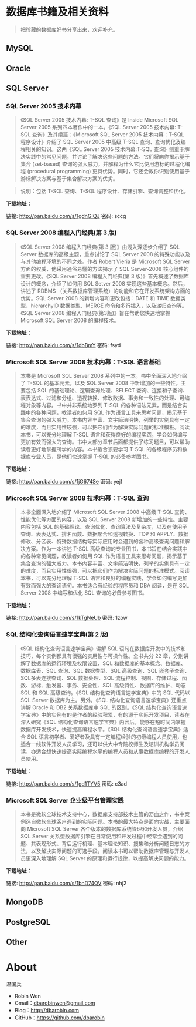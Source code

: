 # 数据库书籍及相关资料 #

> 把珍藏的数据库好书分享出来，欢迎补充。

## MySQL ##

## Oracle ##

## SQL Server ##

### SQL Server 2005 技术内幕 ###

> 《SQL Server 2005 技术内幕: T-SQL 查询》是 Inside Microsoft SQL Server 2005 系列四本著作中的一本。《SQL Server 2005 技术内幕: T-SQL 查询》及其续篇：《Microsoft SQL Server 2005 技术内幕：T-SQL 程序设计》介绍了 SQL Server 2005 中高级 T-SQL 查询、查询优化及编程相关的知识。这两《SQL Server 2005 技术内幕:T-SQL 查询》侧重于解决实践中的常见问题，并讨论了解决这些问题的方法。它们将向你揭示基于集合 (set-based) 查询的强大威力，并解释为什么它比使用游标的过程化编程 (procedural programming) 更具优势。同时，它还会教你识别使用基于游标解决方案与基于集合解决方案的优劣。

> 说明：包括 T-SQL 查询、T-SQL 程序设计、存储引擎、查询调整和优化。

**下载地址：**

链接: http://pan.baidu.com/s/1gdnGIQJ 密码: sccg

### SQL Server 2008 编程入门经典(第 3 版)  ###

> 《SQL Server 2008 编程入门经典(第 3 版)》由浅入深逐步介绍了 SQL Server 数据库的高级主题，重点讨论了 SQL Server 2008 的特殊功能以及与其他编程环境的不同之处。作者 Robert Vieria 是 Microsoft SQL Server 方面的权威，他采用通俗易懂的方法揭示了 SQL Server-2008 核心组件的重要更改。《SQL Server 2008 编程入门经典(第 3 版)》首先概述了数据库设计的概念，介绍了如何用 SQL Setver 2008 实现这些基本概念。然后，讲述了 RDBMS （关系数据库管理系统）的功能和它在开发系统架构方面的优势。SQL Server 2008 的新增内容和更改包括：DATE 和 TIME 数据类型、hierarchyID 数据类型、MERGE 命令和多行插入，以及递归查询等。《SQL Server 2008 编程入门经典(第3版)》旨在帮助您快速地掌握 Microsoft SQL Server 2008 的编程技术。

**下载地址：**

链接: http://pan.baidu.com/s/1dbBmY 密码: fsyd

### Microsoft SQL Server 2008 技术内幕：T-SQL 语言基础 ###

> 本书是 Microsoft SQL Server 2008 系列中的一本。书中全面深入地介绍了 T-SQL 的基本元素，以及 SQL Server 2008 中新增加的一些特性。主要包括 SQL 的基础理论、逻辑查询处理、SELECT 查询、连接和子查询、表表达式、过滤和分组、透视转换、修改数据、事务和一致性的处理、可编程对象等内容。书中并非系统地罗列 T-SQL 的各种语法元素，而是结合实践中的各种问题，教读者如何用 SQL 作为语言工具来思考问题，揭示基于集合查询的强大威力。本书内容丰富、文字简洁明快，列举的实例具有一定的难度，而且实用性较强，可以把它们作为解决实际问题的标准模板。阅读本书，可以充分地理解 T-SQL 语言和获得良好的编程实践，学会如何编写更加有效而强大的查询。书中大部分章节后面都提供了练习题目，可以帮助读者更好地掌握所学的内容。本书适合须要学习 T-SQL 的各级程序员和数据库专业人员，是他们快速掌握 T-SQL 的必备参考图书。

**下载地址：**

链接: http://pan.baidu.com/s/1jG674Se 密码: yejf

### Microsoft SQL Server 2008 技术内幕：T-SQL 查询 ###

> 本书全面深入地介绍了 Microsoft SQL Server 2008 中高级 T-SQL 查询、性能优化等方面的内容，以及 SQL Server 2008 新增加的一些特性。主要内容包括 SQL 的基础理论、查询优化、查询算法及复杂度，以及在使用子查询、表表达式、排名函数、数据聚合和透视转换、TOP 和 APPLY、数据修改、分区表、特殊数据结构等实际应用时会遇到的各种高级查询问题和解决方案。作为一本讲述 T-SQL 高级查询的专业图书，本书旨在结合实践中的各种常见问题，教读者如何用 SQL 作为语言工具来思考问题，揭示基于集合查询的强大威力。本书内容丰富、文字简洁明快，列举的实例具有一定的难度，而且实用性很强，可以把它们作为解决实际问题的标准模式。阅读本书，可以充分地理解 T-SQL 语言和良好的编程实践，学会如何编写更加有效而强大的查询语句。本书适合有经验的程序员和 DBA 阅读，是在 SQL Server 2008 中编写和优化 SQL 查询的必备参考图书。

**下载地址：**

链接: http://pan.baidu.com/s/1kTgNeUb 密码: 1zow

### SQL 结构化查询语言速学宝典(第 2 版) ###

> 《SQL 结构化查询语言速学宝典》讲解 SQL 语句在数据库开发中的技术和技巧，每个实例都具有很强的实用性与可操作性。全书共分 22 章，分别讲解了数据库的运行环境及权限设置、SQL 和数据库的基本概念、数据库、数据库表、SQL 查询、SQL 数据类型、SQL 高级查询、SQL 嵌套子查询、SQL多表连接查询、SQL 数据处理、SQL 流程控制、视图、存储过程、函数、游标、触发器、事务、安全性、SQL 高级特性、数据库的维护、动态 SQL 和 SQL 高级查询。《SQL 结构化查询语言速学宝典》中的 SQL 代码以 SQL Server 数据库为主。另外，《SQL 结构化查询语言速学宝典》还重点讲解 Oracle 和 DB2 关系数据库中 SQL 的区别。《SQL 结构化查询语言速学宝典》中的实例有的是作者的经验积累，有的源于实际开发项目，读者在深入研究《SQL 结构化查询语言速学宝典》内容后，能够在短时间内掌握数据库开发技术，快速提高编程水平。《SQL 结构化查询语言速学宝典》适合 SQL 语言初学者、爱好者及具有一定编程经验的初级编程人员使用，也适合一线软件开发人员学习，还可以供大中专院校师生及培训机构学员阅读，亦适合想快速提高实际编程水平的编程人员和从事数据库编程的开发人员使用。

**下载地址：**

链接: http://pan.baidu.com/s/1gd1TYV5 密码: c3ad

### Microsoft SQL Server 企业级平台管理实践 ###

> 本书是微软全球技术支持中心，数据库支持部技术主管的沥血之作，书中案例选自微软全球客户遇到的实际问题。本书的最大特点是面向实战，主要面向 Microsoft SQL Server 各个版本的数据库系统管理和开发人员，介绍 SQL Server 关系型数据库引擎在日常使用和开发过程中经常会遇到的问题、其表现形式、背后运行机理、基本理论知识、搜集和分析问题日志的方法，以及解决实际问题的可选手段。阅读本书可以帮助数据库管理与开发人员更深入地理解 SQL Server 的原理和运行规律，以提高解决问题的能力。

**下载地址：**

链接: http://pan.baidu.com/s/1bnD74QV 密码: nhj2

## MongoDB  ##

## PostgreSQL ##

## Other ##

# About #

温国兵

* Robin Wen 
* Gmail：dbarobinwen@gmail.com
* Blog：http://dbarobin.com
* GitHub：https://github.com/dbarobin
